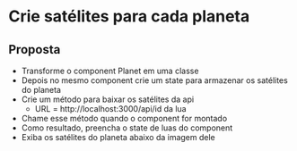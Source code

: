 # Crie satélites para cada planeta

## Proposta
* Transforme o component Planet em uma classe
* Depois no mesmo component crie um state para
armazenar os satélites do planeta
* Crie um método para baixar os satélites da api
    * URL = http://localhost:3000/api/id da lua
* Chame esse método quando o component for montado
* Como resultado, preencha o state de luas do component
* Exiba os satélites do planeta abaixo da imagem dele